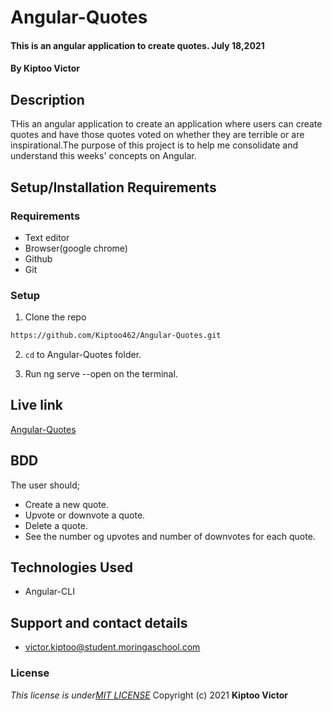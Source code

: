 # Angular-Quotes

####  This is an angular application to create quotes.  July 18,2021
#### By **Kiptoo Victor**

## Description
THis an angular application to create an application where users can create quotes and have those quotes voted on whether they are terrible or are inspirational.The purpose of this project is to help me consolidate and understand this weeks' concepts on Angular. 

## Setup/Installation Requirements
### Requirements
* Text editor
* Browser(google chrome)
* Github
* Git

  
### Setup
1. Clone the repo

```sh 
https://github.com/Kiptoo462/Angular-Quotes.git
  ```
2. `cd` to Angular-Quotes folder.

3. Run ng serve --open on the terminal.

## Live link
   [Angular-Quotes](https://github.com/Kiptoo462/Angular-Quotes.git)

## BDD
  The user should;
  + Create a new quote.
  + Upvote or downvote a quote.
  + Delete a quote.
  + See the number og upvotes and number of downvotes for each quote.

## Technologies Used
  *  Angular-CLI

## Support and contact details
 + victor.kiptoo@student.moringaschool.com
 
 
### License
*This license is under[MIT LICENSE]()*
Copyright (c) 2021 **Kiptoo Victor** 
 